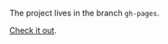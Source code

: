 The project lives in the branch `gh-pages`.

<a href="http://anttisykari.github.com/pixels">Check it out</a>.
